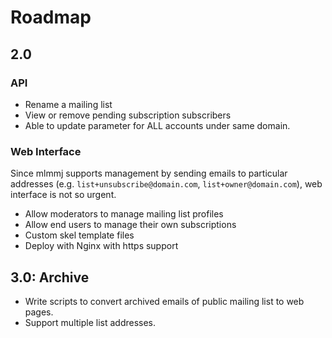 # Roadmap

## 2.0

### API

- Rename a mailing list
- View or remove pending subscription subscribers
- Able to update parameter for ALL accounts under same domain.

### Web Interface

Since mlmmj supports management by sending emails to particular addresses
(e.g. `list+unsubscribe@domain.com`, `list+owner@domain.com`), web
interface is not so urgent.

- Allow moderators to manage mailing list profiles
- Allow end users to manage their own subscriptions
- Custom skel template files
- Deploy with Nginx with https support

## 3.0: Archive

- Write scripts to convert archived emails of public mailing list to web pages.
- Support multiple list addresses.
